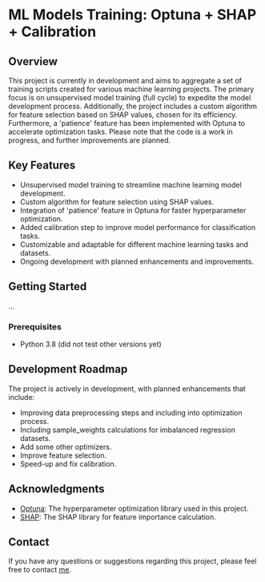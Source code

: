 # ML Models Training: Optuna + SHAP + Calibration

<!--[![License](https://img.shields.io/badge/License-MIT-yellow.svg)](LICENSE.txt)-->

## Overview

This project is currently in development and aims to aggregate a set of training scripts created for various machine learning projects. The primary focus is on unsupervised model training (full cycle) to expedite the model development process. Additionally, the project includes a custom algorithm for feature selection
based on SHAP values, chosen for its efficiency. Furthermore, a 'patience' feature has been implemented with Optuna to accelerate optimization tasks. Please note that the code is a work in progress, and further improvements are planned.

## Key Features

- Unsupervised model training to streamline machine learning model development.
- Custom algorithm for feature selection using SHAP values.
- Integration of 'patience' feature in Optuna for faster hyperparameter optimization.
- Added calibration step to improve model performance for classification tasks.
- Customizable and adaptable for different machine learning tasks and datasets.
- Ongoing development with planned enhancements and improvements.

## Getting Started

...
<!--Follow these initial instructions to set up and begin using the project for your machine learning tasks.-->

### Prerequisites

- Python 3.8 (did not test other versions yet)

<!--- [Virtual environment](https://docs.python.org/3/library/venv.html) (recommended)-->

## Development Roadmap

The project is actively in development, with planned enhancements that include:

- Improving data preprocessing steps and including into optimization process.
- Including sample_weights calculations for imbalanced regression datasets.
- Add some other optimizers.
- Improve feature selection.
- Speed-up and fix calibration.

## Acknowledgments

- [Optuna](https://optuna.org/): The hyperparameter optimization library used in this project.
- [SHAP](https://shap.readthedocs.io/en/stable/): The SHAP library for feature importance calculation.

## Contact

If you have any questions or suggestions regarding this project, please feel free to contact [me](mailto:avchauzov@gmail.com).

<!--### Installation

1. Clone the repository to your local machine:
   
   ```bash
   git clone https://github.com/your-username/your-project.git

Navigate to the project directory:

bash
Copy code
cd your-project
Create and activate a virtual environment (optional but recommended):

bash
Copy code
python -m venv venv
source venv/bin/activate # On Windows: venv\Scripts\activate
Install project dependencies from requirements.txt:

bash
Copy code
pip install -r requirements.txt
Usage
Explore and modify the provided scripts in the respective directories to suit your machine learning projects.
Consult the documentation and comments within each script for guidance on usage.
Customize and extend the scripts as necessary for your specific project requirements.
Stay updated with ongoing development and planned improvements.

Contributing
Contributions are welcome! If you would like to contribute to this project, please review the CONTRIBUTING.md file for guidelines on how to get started.

License
This project is licensed under the MIT License - see the LICENSE.txt file for details.-->
